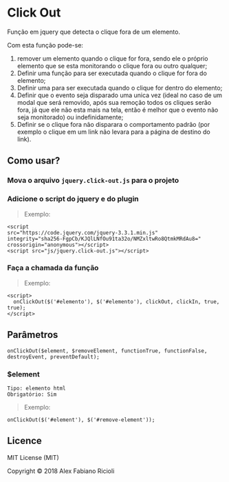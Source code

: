 # Click Out

Função em jquery que detecta o clique fora de um elemento.

Com esta função pode-se:

1. remover um elemento quando o clique for fora, sendo ele o próprio elemento que se esta monitorando o clique fora ou outro qualquer;
2. Definir uma função para ser executada quando o clique for fora do elemento;
3. Definir uma para ser executada quando o clique for dentro do elemento;
4. Definir que o evento seja disparado uma unica vez (ideal no caso de um modal que será removido, após sua remoção todos os cliques serão fora, já que ele não esta mais na tela, então é melhor que o evento não seja monitorado) ou indefinidamente;
5. Definir se o clique fora não disparara o comportamento padrão (por exemplo o clique em um link não levara para a página de destino do link).

## Como usar?
### Mova o arquivo `jquery.click-out.js` para o projeto
### Adicione o script do jquery e do plugin
> Exemplo:
```
<script
src="https://code.jquery.com/jquery-3.3.1.min.js"
integrity="sha256-FgpCb/KJQlLNfOu91ta32o/NMZxltwRo8QtmkMRdAu8="
crossorigin="anonymous"></script>
<script src="js/jquery.click-out.js"></script>
```
### Faça a chamada da função
> Exemplo:
```
<script>
  onClickOut($('#elemento'), $('#elemento'), clickOut, clickIn, true, true);
</script>
```

## Parâmetros
```
onClickOut($element, $removeElement, functionTrue, functionFalse, destroyEvent, preventDefault);
```

### $element
```
Tipo: elemento html
Obrigatório: Sim
```
> Exemplo:
```
onClickOut($('#element'), $('#remove-element'));
```

## Licence

MIT License (MIT)

Copyright © 2018 Alex Fabiano Ricioli
